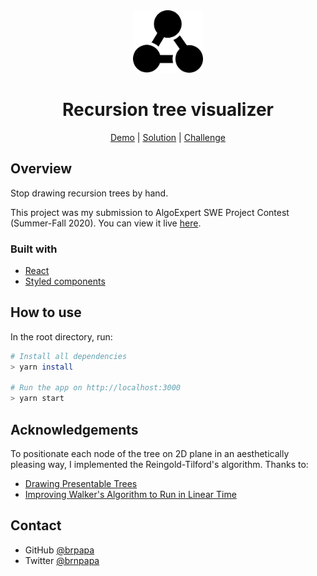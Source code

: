 <div align="center">
  <img src="./src/assets/icons/logo.svg" height="100"/>
</div>

<h1 align="center">Recursion tree visualizer</h1>

<div align="center">
  <a href="https://youtu.be/1f-KeeN8AHs">Demo</a>
  <span> | </span>
  <a href="https://recursion.now.sh">Solution</a>
  <span> | </span>
  <a href="https://www.algoexpert.io/swe-project-contests/2020-summer">Challenge</a>
</div>

## Overview

<!-- ![screenshot](https://user-images.githubusercontent.com/16707738/92399059-5716eb00-f132-11ea-8b14-bcacdc8ec97b.png) -->

Stop drawing recursion trees by hand.

This project was my submission to AlgoExpert SWE Project Contest
(Summer-Fall 2020). You can view it live [here](https://recursion.now.sh).

### Built with

- [React](https://reactjs.org/)
- [Styled components](https://styled-components.com/)

## How to use

In the root directory, run:

```bash
# Install all dependencies
> yarn install

# Run the app on http://localhost:3000
> yarn start
```

## Acknowledgements

To positionate each node of the tree on 2D plane in an aesthetically pleasing way, I implemented the Reingold-Tilford's algorithm. Thanks to:

- [Drawing Presentable Trees](https://llimllib.github.io/pymag-trees/#foot5)
- [Improving Walker's Algorithm to Run in Linear Time](http://dirk.jivas.de/papers/buchheim02improving.pdf)

## Contact

- GitHub [@brpapa](https://github.com/brpapa)
- Twitter [@brnpapa](https://twitter.com/brnpapa)
